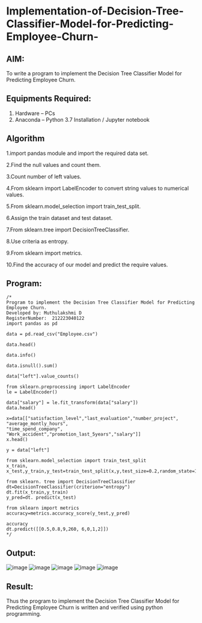 # Implementation-of-Decision-Tree-Classifier-Model-for-Predicting-Employee-Churn-

## AIM:
To write a program to implement the Decision Tree Classifier Model for Predicting Employee Churn.

## Equipments Required:
1. Hardware – PCs
2. Anaconda – Python 3.7 Installation / Jupyter notebook

## Algorithm
1.import pandas module and import the required data set.

2.Find the null values and count them.

3.Count number of left values.

4.From sklearn import LabelEncoder to convert string values to numerical values.

5.From sklearn.model_selection import train_test_split.

6.Assign the train dataset and test dataset.

7.From sklearn.tree import DecisionTreeClassifier.

8.Use criteria as entropy.

9.From sklearn import metrics.

10.Find the accuracy of our model and predict the require values.
## Program:
```
/*
Program to implement the Decision Tree Classifier Model for Predicting Employee Churn.
Developed by: Muthulakshmi D
RegisterNumber:  212223040122
import pandas as pd

data = pd.read_csv("Employee.csv")

data.head()

data.info()

data.isnull().sum()

data["left"].value_counts()

from sklearn.preprocessing import LabelEncoder
le = LabelEncoder()

data["salary"] = le.fit_transform(data["salary"])
data.head()

x=data[["satisfaction_level","last_evaluation","number_project", "average_montly_hours",
"time_spend_company", "Work_accident","promotion_last_5years","salary"]]
x.head()

y = data["left"]

from sklearn.model_selection import train_test_split
x_train, x_test,y_train,y_test=train_test_split(x,y,test_size=0.2,random_state=100)

from sklearn. tree import DecisionTreeClassifier
dt=DecisionTreeClassifier(criterion="entropy")
dt.fit(x_train,y_train)
y_pred=dt. predict(x_test)

from sklearn import metrics
accuracy=metrics.accuracy_score(y_test,y_pred)

accuracy
dt.predict([[0.5,0.8,9,260, 6,0,1,2]])
*/
```

## Output:
![image](https://github.com/user-attachments/assets/dfc48f3d-77b0-4845-989e-af4a0408c65a)
![image](https://github.com/user-attachments/assets/6f500b5e-3c6c-4533-b667-99ec3235be9c)
![image](https://github.com/user-attachments/assets/29d2a3a5-b101-4476-8302-a907b5a0b3b0)
![image](https://github.com/user-attachments/assets/5033fe2d-e2ad-4907-829e-3197d08aa4bd)
![image](https://github.com/user-attachments/assets/eb5fdbac-1311-4a3a-98fe-5db11209ea95)


## Result:
Thus the program to implement the  Decision Tree Classifier Model for Predicting Employee Churn is written and verified using python programming.
